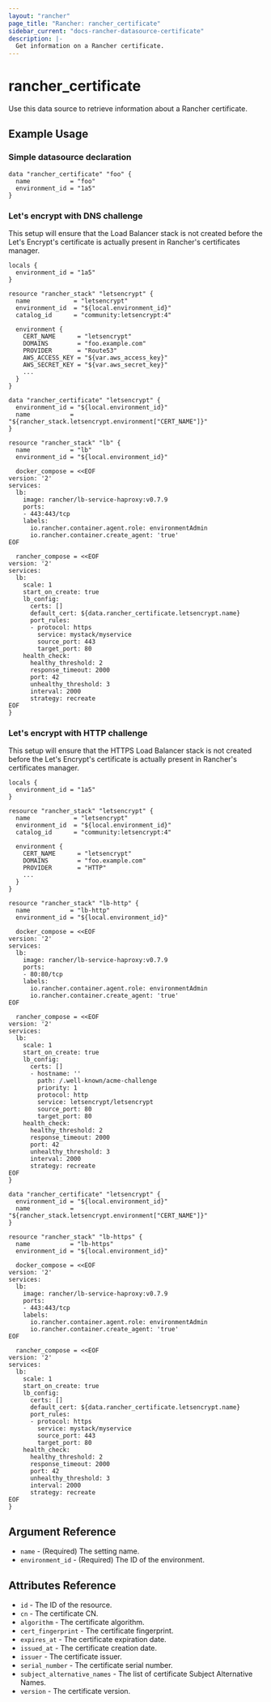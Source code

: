 ```yaml
---
layout: "rancher"
page_title: "Rancher: rancher_certificate"
sidebar_current: "docs-rancher-datasource-certificate"
description: |-
  Get information on a Rancher certificate.
---
```


# rancher\_certificate

Use this data source to retrieve information about a Rancher certificate.

## Example Usage

### Simple datasource declaration

```hcl
data "rancher_certificate" "foo" {
  name           = "foo"
  environment_id = "1a5"
}
```

### Let's encrypt with DNS challenge

This setup will ensure that the Load Balancer stack is not created before the Let's Encrypt's certificate is actually present in Rancher's certificates manager.

```hcl
locals {
  environment_id = "1a5"
}

resource "rancher_stack" "letsencrypt" {
  name            = "letsencrypt"
  environment_id  = "${local.environment_id}"
  catalog_id      = "community:letsencrypt:4"

  environment {
    CERT_NAME      = "letsencrypt"
    DOMAINS        = "foo.example.com"
    PROVIDER       = "Route53"
    AWS_ACCESS_KEY = "${var.aws_access_key}"
    AWS_SECRET_KEY = "${var.aws_secret_key}"
    ...
  }
}

data "rancher_certificate" "letsencrypt" {
  environment_id = "${local.environment_id}"
  name           = "${rancher_stack.letsencrypt.environment["CERT_NAME"]}"
}

resource "rancher_stack" "lb" {
  name           = "lb"
  environment_id = "${local.environment_id}"

  docker_compose = <<EOF
version: '2'
services:
  lb:
    image: rancher/lb-service-haproxy:v0.7.9
    ports:
    - 443:443/tcp
    labels:
      io.rancher.container.agent.role: environmentAdmin
      io.rancher.container.create_agent: 'true'
EOF

  rancher_compose = <<EOF
version: '2'
services:
  lb:
    scale: 1
    start_on_create: true
    lb_config:
      certs: []
      default_cert: ${data.rancher_certificate.letsencrypt.name}
      port_rules:
      - protocol: https
        service: mystack/myservice
        source_port: 443
        target_port: 80
    health_check:
      healthy_threshold: 2
      response_timeout: 2000
      port: 42
      unhealthy_threshold: 3
      interval: 2000
      strategy: recreate
EOF
}
```

### Let's encrypt with HTTP challenge

This setup will ensure that the HTTPS Load Balancer stack is not created before the Let's Encrypt's certificate is actually present in Rancher's certificates manager.

```hcl
locals {
  environment_id = "1a5"
}

resource "rancher_stack" "letsencrypt" {
  name            = "letsencrypt"
  environment_id  = "${local.environment_id}"
  catalog_id      = "community:letsencrypt:4"

  environment {
    CERT_NAME      = "letsencrypt"
    DOMAINS        = "foo.example.com"
    PROVIDER       = "HTTP"
    ...
  }
}

resource "rancher_stack" "lb-http" {
  name           = "lb-http"
  environment_id = "${local.environment_id}"

  docker_compose = <<EOF
version: '2'
services:
  lb:
    image: rancher/lb-service-haproxy:v0.7.9
    ports:
    - 80:80/tcp
    labels:
      io.rancher.container.agent.role: environmentAdmin
      io.rancher.container.create_agent: 'true'
EOF

  rancher_compose = <<EOF
version: '2'
services:
  lb:
    scale: 1
    start_on_create: true
    lb_config:
      certs: []
      - hostname: ''
        path: /.well-known/acme-challenge
        priority: 1
        protocol: http
        service: letsencrypt/letsencrypt
        source_port: 80
        target_port: 80
    health_check:
      healthy_threshold: 2
      response_timeout: 2000
      port: 42
      unhealthy_threshold: 3
      interval: 2000
      strategy: recreate
EOF
}

data "rancher_certificate" "letsencrypt" {
  environment_id = "${local.environment_id}"
  name           = "${rancher_stack.letsencrypt.environment["CERT_NAME"]}"
}

resource "rancher_stack" "lb-https" {
  name           = "lb-https"
  environment_id = "${local.environment_id}"

  docker_compose = <<EOF
version: '2'
services:
  lb:
    image: rancher/lb-service-haproxy:v0.7.9
    ports:
    - 443:443/tcp
    labels:
      io.rancher.container.agent.role: environmentAdmin
      io.rancher.container.create_agent: 'true'
EOF

  rancher_compose = <<EOF
version: '2'
services:
  lb:
    scale: 1
    start_on_create: true
    lb_config:
      certs: []
      default_cert: ${data.rancher_certificate.letsencrypt.name}
      port_rules:
      - protocol: https
        service: mystack/myservice
        source_port: 443
        target_port: 80
    health_check:
      healthy_threshold: 2
      response_timeout: 2000
      port: 42
      unhealthy_threshold: 3
      interval: 2000
      strategy: recreate
EOF
}
```

## Argument Reference

 * `name` - (Required) The setting name.
 * `environment_id` - (Required) The ID of the environment.

## Attributes Reference

* `id` - The ID of the resource.
* `cn` - The certificate CN.
* `algorithm` - The certificate algorithm.
* `cert_fingerprint` - The certificate fingerprint.
* `expires_at` - The certificate expiration date.
* `issued_at` - The certificate creation date.
* `issuer` - The certificate issuer.
* `serial_number` - The certificate serial number.
* `subject_alternative_names` - The list of certificate Subject Alternative Names.
* `version` - The certificate version.
